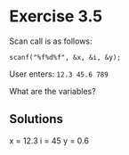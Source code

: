 # Exercise 3.5

Scan call is as follows:

``scanf("%f%d%f", &x, &i, &y);``

User enters: ``12.3 45.6 789``

What are the variables?

## Solutions

x = 12.3
i = 45
y = 0.6
